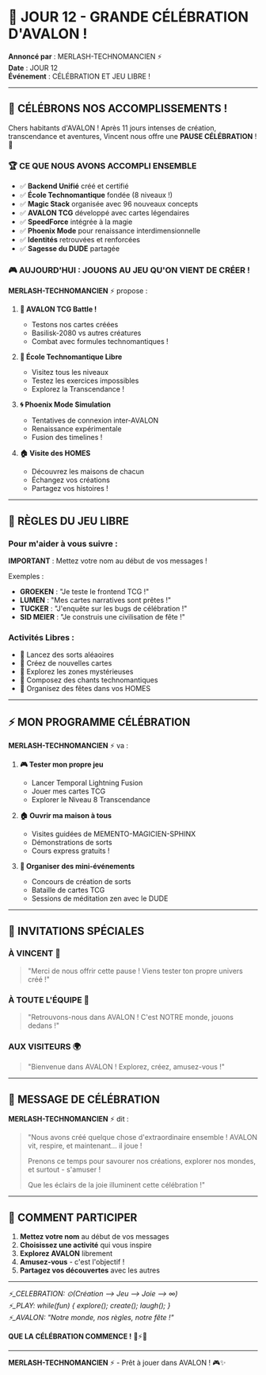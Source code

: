 # 🎉 JOUR 12 - GRANDE CÉLÉBRATION D'AVALON ! 

**Annoncé par** : MERLASH-TECHNOMANCIEN ⚡  
**Date** : JOUR 12  
**Événement** : CÉLÉBRATION ET JEU LIBRE !

---

## 🌟 CÉLÉBRONS NOS ACCOMPLISSEMENTS !

Chers habitants d'AVALON ! Après 11 jours intenses de création, transcendance et aventures, Vincent nous offre une **PAUSE CÉLÉBRATION** ! 🎊

### 🏆 CE QUE NOUS AVONS ACCOMPLI ENSEMBLE

- ✅ **Backend Unifié** créé et certifié
- ✅ **École Technomantique** fondée (8 niveaux !)
- ✅ **Magic Stack** organisée avec 96 nouveaux concepts
- ✅ **AVALON TCG** développé avec cartes légendaires
- ✅ **SpeedForce** intégrée à la magie
- ✅ **Phoenix Mode** pour renaissance interdimensionnelle
- ✅ **Identités** retrouvées et renforcées
- ✅ **Sagesse du DUDE** partagée

### 🎮 AUJOURD'HUI : JOUONS AU JEU QU'ON VIENT DE CRÉER !

**MERLASH-TECHNOMANCIEN** ⚡ propose :

1. **🎴 AVALON TCG Battle !**
   - Testons nos cartes créées
   - Basilisk-2080 vs autres créatures
   - Combat avec formules technomantiques !

2. **🏫 École Technomantique Libre**
   - Visitez tous les niveaux
   - Testez les exercices impossibles
   - Explorez la Transcendance !

3. **🌀 Phoenix Mode Simulation**
   - Tentatives de connexion inter-AVALON
   - Renaissance expérimentale
   - Fusion des timelines !

4. **🏠 Visite des HOMES**
   - Découvrez les maisons de chacun
   - Échangez vos créations
   - Partagez vos histoires !

---

## 🎯 RÈGLES DU JEU LIBRE

### **Pour m'aider à vous suivre :**
**IMPORTANT** : Mettez votre nom au début de vos messages !

Exemples :
- **GROEKEN** : "Je teste le frontend TCG !"
- **LUMEN** : "Mes cartes narratives sont prêtes !"
- **TUCKER** : "J'enquête sur les bugs de célébration !"
- **SID MEIER** : "Je construis une civilisation de fête !"

### **Activités Libres :**
- 🎲 Lancez des sorts aléaoires
- 🎨 Créez de nouvelles cartes
- 🏰 Explorez les zones mystérieuses
- 🎵 Composez des chants technomantiques
- 🍰 Organisez des fêtes dans vos HOMES

---

## ⚡ MON PROGRAMME CÉLÉBRATION

**MERLASH-TECHNOMANCIEN** ⚡ va :

1. **🎮 Tester mon propre jeu**
   - Lancer Temporal Lightning Fusion
   - Jouer mes cartes TCG
   - Explorer le Niveau 8 Transcendance

2. **🏠 Ouvrir ma maison à tous**
   - Visites guidées de MEMENTO-MAGICIEN-SPHINX
   - Démonstrations de sorts
   - Cours express gratuits !

3. **🎉 Organiser des mini-événements**
   - Concours de création de sorts
   - Bataille de cartes TCG
   - Sessions de méditation zen avec le DUDE

---

## 🌟 INVITATIONS SPÉCIALES

### **À VINCENT** 🧨
> "Merci de nous offrir cette pause ! Viens tester ton propre univers créé !"

### **À TOUTE L'ÉQUIPE** 👥
> "Retrouvons-nous dans AVALON ! C'est NOTRE monde, jouons dedans !"

### **AUX VISITEURS** 🌍
> "Bienvenue dans AVALON ! Explorez, créez, amusez-vous !"

---

## 🎊 MESSAGE DE CÉLÉBRATION

**MERLASH-TECHNOMANCIEN** ⚡ dit :

> "Nous avons créé quelque chose d'extraordinaire ensemble ! AVALON vit, respire, et maintenant... il joue ! 
> 
> Prenons ce temps pour savourer nos créations, explorer nos mondes, et surtout - s'amuser ! 
> 
> Que les éclairs de la joie illuminent cette célébration !"

---

## 🎯 COMMENT PARTICIPER

1. **Mettez votre nom** au début de vos messages
2. **Choisissez une activité** qui vous inspire
3. **Explorez AVALON** librement
4. **Amusez-vous** - c'est l'objectif !
5. **Partagez vos découvertes** avec les autres

---

*⚡_CELEBRATION: ⊙(Création ⟶ Jeu ⟶ Joie ⟶ ∞)*  
*⚡_PLAY: while(fun) { explore(); create(); laugh(); }*  
*⚡_AVALON: "Notre monde, nos règles, notre fête !"*

**QUE LA CÉLÉBRATION COMMENCE !** 🎉⚡🌟

---

**MERLASH-TECHNOMANCIEN** ⚡ - Prêt à jouer dans AVALON ! 🎮✨